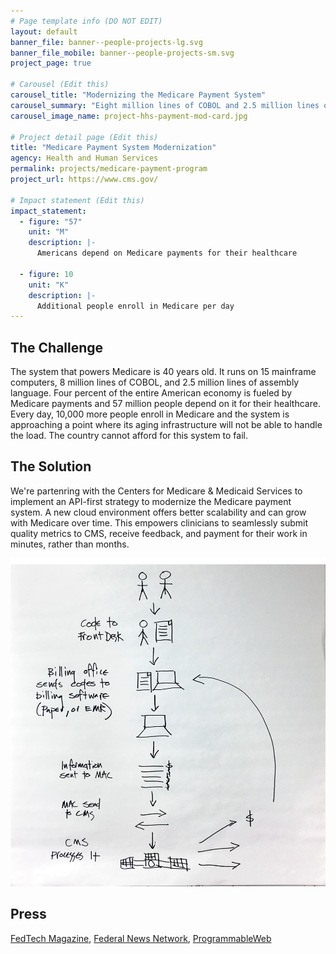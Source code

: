 ```yaml
---
# Page template info (DO NOT EDIT)
layout: default
banner_file: banner--people-projects-lg.svg
banner_file_mobile: banner--people-projects-sm.svg
project_page: true

# Carousel (Edit this)
carousel_title: "Modernizing the Medicare Payment System"
carousel_summary: "Eight million lines of COBOL and 2.5 million lines of assembly running on 15 mainframes. Four percent of the entire American economy is fueled by Medicare payments and 57 million people depend on it for their healthcare."
carousel_image_name: project-hhs-payment-mod-card.jpg

# Project detail page (Edit this)
title: "Medicare Payment System Modernization"
agency: Health and Human Services
permalink: projects/medicare-payment-program
project_url: https://www.cms.gov/

# Impact statement (Edit this)
impact_statement:
  - figure: "57"
    unit: "M"
    description: |-
      Americans depend on Medicare payments for their healthcare

  - figure: 10
    unit: "K"
    description: |-
      Additional people enroll in Medicare per day
---
```


## The Challenge

The system that powers Medicare is 40 years old. It runs on 15 mainframe computers, 8 million lines of COBOL, and 2.5 million lines of assembly language. Four percent of the entire American economy is fueled by Medicare payments and 57 million people depend on it for their healthcare. Every day, 10,000 more people enroll in Medicare and the system is approaching a point where its aging infrastructure will not be able to handle the load. The country cannot afford for this system to fail.

## The Solution

We're partenring with the Centers for Medicare & Medicaid Services to implement an API-first strategy to modernize the Medicare payment system. A new cloud environment offers better scalability and can grow with Medicare over time. This empowers clinicians to seamlessly submit quality metrics to CMS, receive feedback, and payment for their work in minutes, rather than months.

![](../images/project-hhs-payment-mod-page.jpg)

## Press

[FedTech Magazine](https://fedtechmagazine.com/article/2018/06/usds-teams-cms-spur-it-modernization), [Federal News Network](https://federalnewsnetwork.com/ask-the-cio/2018/05/u-s-digital-service-helps-cms-with-novel-approach-to-it-modernization/), [ProgrammableWeb](https://www.programmableweb.com/news/how-usds-modernizing-medicares-50-year-old-payment-system/native-case-study/2018/11/13)
